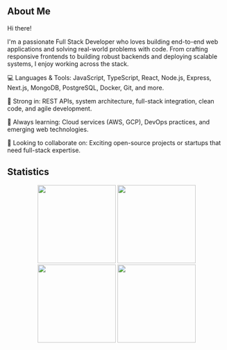 ## About Me <br/>
Hi there! <br/>

I'm a passionate Full Stack Developer who loves building end-to-end web applications and solving real-world problems with code. From crafting responsive frontends to building robust backends and deploying scalable systems, I enjoy working across the stack.

💻 Languages & Tools: JavaScript, TypeScript, React, Node.js, Express, Next.js, MongoDB, PostgreSQL, Docker, Git, and more.

🧩 Strong in: REST APIs, system architecture, full-stack integration, clean code, and agile development.

🚀 Always learning: Cloud services (AWS, GCP), DevOps practices, and emerging web technologies.

🌱 Looking to collaborate on: Exciting open-source projects or startups that need full-stack expertise.


</div>

## Statistics

<div align="center" style="flex: 1;  flex-direction: column; width: 100%">
  <div style="flex: 1; flex-direction: row; width: 100%">
    <img height="180em" src="https://github-readme-stats.vercel.app/api?username=piedro404&show_icons=true&theme=react&include_all_commits=true&count_private=true"/>
    <img height="180em" src="https://github-readme-stats.vercel.app/api/top-langs/?username=piedro404&layout=compact&langs_count=7&theme=react"/>
  </div>
  <div style="flex: 1; flex-direction: row; width: 100%">
    <img height="180em" src="https://streak-stats.demolab.com/?user=piedro404&count_private=false&theme=react"/>
    <a href="https://github.com/piedro404/bee-stats"><img height="180em" src="https://bee-stats.vercel.app/stats/385161"/></a>
  </div>
</div>

